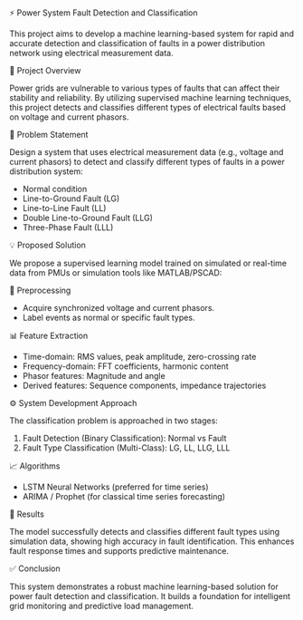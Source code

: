 ⚡ Power System Fault Detection and Classification

  This project aims to develop a machine learning-based system for rapid and accurate detection and classification of faults in a power distribution network using electrical   measurement data.


 📘 Project Overview

Power grids are vulnerable to various types of faults that can affect their stability and reliability. By utilizing supervised machine learning techniques, this project detects and classifies different types of electrical faults based on voltage and current phasors.

📌 Problem Statement

Design a system that uses electrical measurement data (e.g., voltage and current phasors) to detect and classify different types of faults in a power distribution system:

- Normal condition  
- Line-to-Ground Fault (LG)  
- Line-to-Line Fault (LL)  
- Double Line-to-Ground Fault (LLG)  
- Three-Phase Fault (LLL)

💡 Proposed Solution

We propose a supervised learning model trained on simulated or real-time data from PMUs or simulation tools like MATLAB/PSCAD:

🔧 Preprocessing
- Acquire synchronized voltage and current phasors.
- Label events as normal or specific fault types.

 📊 Feature Extraction
- Time-domain: RMS values, peak amplitude, zero-crossing rate  
- Frequency-domain: FFT coefficients, harmonic content  
- Phasor features: Magnitude and angle  
- Derived features: Sequence components, impedance trajectories  

 ⚙️ System Development Approach

The classification problem is approached in two stages:

1. Fault Detection (Binary Classification): Normal vs Fault  
2. Fault Type Classification (Multi-Class): LG, LL, LLG, LLL  

 📈 Algorithms
- LSTM Neural Networks (preferred for time series)
- ARIMA / Prophet (for classical time series forecasting)

 🧪 Results

The model successfully detects and classifies different fault types using simulation data, showing high accuracy in fault identification. This enhances fault response times and supports predictive maintenance.


 ✅ Conclusion

This system demonstrates a robust machine learning-based solution for power fault detection and classification. It builds a foundation for intelligent grid monitoring and predictive load management.
